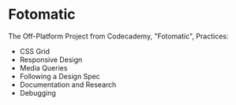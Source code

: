 # Fotomatic
The Off-Platform Project from Codecademy, "Fotomatic", Practices: 
- CSS Grid
- Responsive Design
- Media Queries
- Following a Design Spec
- Documentation and Research
- Debugging
